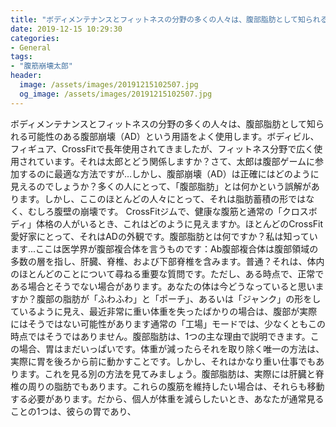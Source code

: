 ```yaml
---
title: "ボディメンテナンスとフィットネスの分野の多くの人々は、腹部脂肪として知られる可能性のある腹部崩壊（AD）という用語をよく使用します。"
date: 2019-12-15 10:29:30
categories:
- General
tags:
- "腹筋崩壊太郎"
header:
  image: /assets/images/20191215102507.jpg
  og_image: /assets/images/20191215102507.jpg
---
```


ボディメンテナンスとフィットネスの分野の多くの人々は、腹部脂肪として知られる可能性のある腹部崩壊（AD）という用語をよく使用します。ボディビル、フィギュア、CrossFitで長年使用されてきましたが、フィットネス分野で広く使用されています。それは太郎とどう関係しますか？さて、太郎は腹部ゲームに参加するのに最適な方法ですが…しかし、腹部崩壊（AD）は正確にはどのように見えるのでしょうか？多くの人にとって、「腹部脂肪」とは何かという誤解があります。しかし、ここのほとんどの人々にとって、それは脂肪蓄積の形ではなく、むしろ腹壁の崩壊です。 CrossFitジムで、健康な腹筋と通常の「クロスボディ」体格の人がいるとき、これはどのように見えますか。ほとんどのCrossFit愛好家にとって、それはADの外観です。腹部脂肪とは何ですか？私は知っています...ここは医学界が腹部複合体を言うものです：Ab腹部複合体は腹部領域の多数の層を指し、肝臓、脊椎、および下部脊椎を含みます。普通？それは、体内のほとんどのことについて尋ねる重要な質問です。ただし、ある時点で、正常である場合とそうでない場合があります。あなたの体は今どうなっていると思いますか？腹部の脂肪が「ふわふわ」と「ポーチ」、あるいは「ジャンク」の形をしているように見え、最近非常に重い体重を失ったばかりの場合は、腹部が実際にはそうではない可能性があります通常の「工場」モードでは、少なくともこの時点ではそうではありません。腹部脂肪は、1つの主な理由で説明できます。この場合、胃はまだいっぱいです。体重が減ったらそれを取り除く唯一の方法は、実際に胃を後ろから前に動かすことです。しかし、それはかなり重い仕事でもあります。これを見る別の方法を見てみましょう。腹部脂肪は、実際には肝臓と脊椎の周りの脂肪でもあります。これらの腹筋を維持したい場合は、それらも移動する必要があります。だから、個人が体重を減らしたいとき、あなたが通常見ることの1つは、彼らの胃であり、
